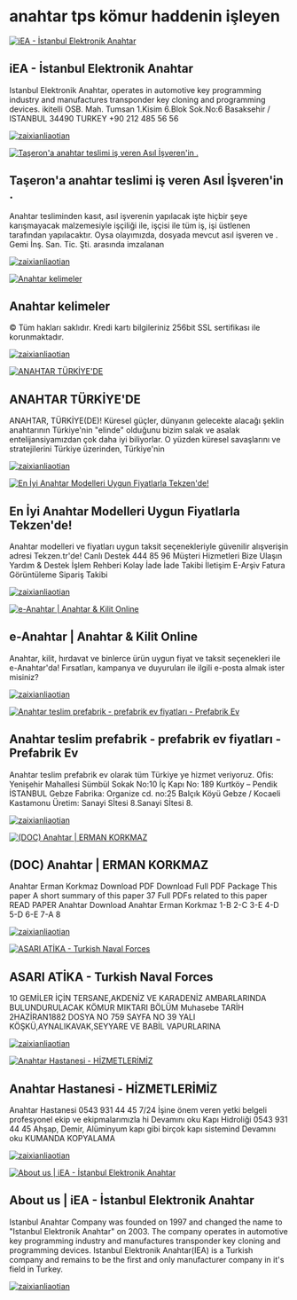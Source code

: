 # anahtar tps kömur haddenin işleyen
<a href="https://mnn.zoosnet.net/LR/Chatpre.aspx?id=MNN94995150&p=https://topgrinding.com/" target="_blank">![iEA - İstanbul Elektronik Anahtar](https://github.com/technlg/images/blob/main/9.jpg)</a>
## iEA - İstanbul Elektronik Anahtar
Istanbul Elektronik Anahtar, operates in automotive key programming industry and manufactures transponder key cloning and programming devices. ikitelli OSB. Mah. Tumsan 1.Kisim 6.Blok Sok.No:6 Basaksehir / ISTANBUL 34490 TURKEY +90 212 485 56 56 
<a href="https://mnn.zoosnet.net/LR/Chatpre.aspx?id=MNN94995150&p=https://topgrinding.com/" target="_blank"><img src="https://github.com/technlg/images/raw/main/chat11.jpg" alt="zaixianliaotian"/></a><a href="//whatsapp.shibangsoft.com/WhatsApp.php" ><img src="https://github.com/technlg/images/raw/main/chat11.png" alt=""></a>
<a href="https://mnn.zoosnet.net/LR/Chatpre.aspx?id=MNN94995150&p=https://topgrinding.com/" target="_blank">![Taşeron'a anahtar teslimi iş veren Asıl İşveren'in .](https://github.com/technlg/images/blob/main/24.jpg)</a>
## Taşeron'a anahtar teslimi iş veren Asıl İşveren'in .
Anahtar tesliminden kasıt, asıl işverenin yapılacak işte hiçbir şeye karışmayacak malzemesiyle işçiliği ile, işçisi ile tüm iş, işi üstlenen tarafından yapılacaktır. Oysa olayımızda, dosyada mevcut asıl işveren ve . Gemi İnş. San. Tic. Şti. arasında imzalanan 
<a href="https://mnn.zoosnet.net/LR/Chatpre.aspx?id=MNN94995150&p=https://topgrinding.com/" target="_blank"><img src="https://github.com/technlg/images/raw/main/chat11.jpg" alt="zaixianliaotian"/></a><a href="//whatsapp.shibangsoft.com/WhatsApp.php" ><img src="https://github.com/technlg/images/raw/main/chat11.png" alt=""></a>
<a href="https://mnn.zoosnet.net/LR/Chatpre.aspx?id=MNN94995150&p=https://topgrinding.com/" target="_blank">![Anahtar kelimeler](https://github.com/technlg/images/blob/main/10.jpg)</a>
## Anahtar kelimeler
© Tüm hakları saklıdır. Kredi kartı bilgileriniz 256bit SSL sertifikası ile korunmaktadır.
<a href="https://mnn.zoosnet.net/LR/Chatpre.aspx?id=MNN94995150&p=https://topgrinding.com/" target="_blank"><img src="https://github.com/technlg/images/raw/main/chat11.jpg" alt="zaixianliaotian"/></a><a href="//whatsapp.shibangsoft.com/WhatsApp.php" ><img src="https://github.com/technlg/images/raw/main/chat11.png" alt=""></a>
<a href="https://mnn.zoosnet.net/LR/Chatpre.aspx?id=MNN94995150&p=https://topgrinding.com/" target="_blank">![ANAHTAR TÜRKİYE'DE](https://github.com/technlg/images/blob/main/6.jpg)</a>
## ANAHTAR TÜRKİYE'DE
ANAHTAR, TÜRKİYE(DE)! Küresel güçler, dünyanın gelecekte alacağı şeklin anahtarının Türkiye'nin "elinde" olduğunu bizim salak ve asalak entelijansiyamızdan çok daha iyi biliyorlar. O yüzden küresel savaşlarını ve stratejilerini Türkiye üzerinden, Türkiye'nin
<a href="https://mnn.zoosnet.net/LR/Chatpre.aspx?id=MNN94995150&p=https://topgrinding.com/" target="_blank"><img src="https://github.com/technlg/images/raw/main/chat11.jpg" alt="zaixianliaotian"/></a><a href="//whatsapp.shibangsoft.com/WhatsApp.php" ><img src="https://github.com/technlg/images/raw/main/chat11.png" alt=""></a>
<a href="https://mnn.zoosnet.net/LR/Chatpre.aspx?id=MNN94995150&p=https://topgrinding.com/" target="_blank">![En İyi Anahtar Modelleri Uygun Fiyatlarla Tekzen'de!](https://github.com/technlg/images/blob/main/29.jpg)</a>
## En İyi Anahtar Modelleri Uygun Fiyatlarla Tekzen'de!
Anahtar modelleri ve fiyatları uygun taksit seçenekleriyle güvenilir alışverişin adresi Tekzen.tr'de! Canlı Destek 444 85 96 Müşteri Hizmetleri Bize Ulaşın Yardım & Destek İşlem Rehberi Kolay İade İade Takibi İletişim E-Arşiv Fatura Görüntüleme Sipariş Takibi 
<a href="https://mnn.zoosnet.net/LR/Chatpre.aspx?id=MNN94995150&p=https://topgrinding.com/" target="_blank"><img src="https://github.com/technlg/images/raw/main/chat11.jpg" alt="zaixianliaotian"/></a><a href="//whatsapp.shibangsoft.com/WhatsApp.php" ><img src="https://github.com/technlg/images/raw/main/chat11.png" alt=""></a>
<a href="https://mnn.zoosnet.net/LR/Chatpre.aspx?id=MNN94995150&p=https://topgrinding.com/" target="_blank">![e-Anahtar | Anahtar & Kilit Online](https://github.com/technlg/images/blob/main/50.jpg)</a>
## e-Anahtar | Anahtar & Kilit Online
Anahtar, kilit, hırdavat ve binlerce ürün uygun fiyat ve taksit seçenekleri ile e-Anahtar'da! Fırsatları, kampanya ve duyuruları ile ilgili e-posta almak ister misiniz?
<a href="https://mnn.zoosnet.net/LR/Chatpre.aspx?id=MNN94995150&p=https://topgrinding.com/" target="_blank"><img src="https://github.com/technlg/images/raw/main/chat11.jpg" alt="zaixianliaotian"/></a><a href="//whatsapp.shibangsoft.com/WhatsApp.php" ><img src="https://github.com/technlg/images/raw/main/chat11.png" alt=""></a>
<a href="https://mnn.zoosnet.net/LR/Chatpre.aspx?id=MNN94995150&p=https://topgrinding.com/" target="_blank">![Anahtar teslim prefabrik - prefabrik ev fiyatları - Prefabrik Ev](https://github.com/technlg/images/blob/main/26.jpg)</a>
## Anahtar teslim prefabrik - prefabrik ev fiyatları - Prefabrik Ev
Anahtar teslim prefabrik ev olarak tüm Türkiye ye hizmet veriyoruz. Ofis: Yenişehir Mahallesi Sümbül Sokak No:10 İç Kapı No: 189 Kurtköy – Pendik İSTANBUL Gebze Fabrika: Organize cd. no:25 Balçık Köyü Gebze / Kocaeli Kastamonu Üretim: Sanayi Sİtesi 8.Sanayi Sİtesi 8.
<a href="https://mnn.zoosnet.net/LR/Chatpre.aspx?id=MNN94995150&p=https://topgrinding.com/" target="_blank"><img src="https://github.com/technlg/images/raw/main/chat11.jpg" alt="zaixianliaotian"/></a><a href="//whatsapp.shibangsoft.com/WhatsApp.php" ><img src="https://github.com/technlg/images/raw/main/chat11.png" alt=""></a>
<a href="https://mnn.zoosnet.net/LR/Chatpre.aspx?id=MNN94995150&p=https://topgrinding.com/" target="_blank">![(DOC) Anahtar | ERMAN KORKMAZ](https://github.com/technlg/images/blob/main/32.jpg)</a>
## (DOC) Anahtar | ERMAN KORKMAZ
Anahtar Erman Korkmaz Download PDF Download Full PDF Package This paper A short summary of this paper 37 Full PDFs related to this paper READ PAPER Anahtar Download Anahtar Erman Korkmaz 1-B 2-C 3-E 4-D 5-D 6-E 7-A 8 
<a href="https://mnn.zoosnet.net/LR/Chatpre.aspx?id=MNN94995150&p=https://topgrinding.com/" target="_blank"><img src="https://github.com/technlg/images/raw/main/chat11.jpg" alt="zaixianliaotian"/></a><a href="//whatsapp.shibangsoft.com/WhatsApp.php" ><img src="https://github.com/technlg/images/raw/main/chat11.png" alt=""></a>
<a href="https://mnn.zoosnet.net/LR/Chatpre.aspx?id=MNN94995150&p=https://topgrinding.com/" target="_blank">![ASARI ATİKA - Turkish Naval Forces](https://github.com/technlg/images/blob/main/63.jpg)</a>
## ASARI ATİKA - Turkish Naval Forces
10 GEMİLER İÇİN TERSANE,AKDENİZ VE KARADENİZ AMBARLARINDA BULUNDURULACAK KÖMUR MIKTARI BÖLÜM Muhasebe TARİH 2HAZİRAN1882 DOSYA NO 759 SAYFA NO 39 YALI KÖŞKÜ,AYNALIKAVAK,SEYYARE VE BABİL VAPURLARINA
<a href="https://mnn.zoosnet.net/LR/Chatpre.aspx?id=MNN94995150&p=https://topgrinding.com/" target="_blank"><img src="https://github.com/technlg/images/raw/main/chat11.jpg" alt="zaixianliaotian"/></a><a href="//whatsapp.shibangsoft.com/WhatsApp.php" ><img src="https://github.com/technlg/images/raw/main/chat11.png" alt=""></a>
<a href="https://mnn.zoosnet.net/LR/Chatpre.aspx?id=MNN94995150&p=https://topgrinding.com/" target="_blank">![Anahtar Hastanesi - HİZMETLERİMİZ](https://github.com/technlg/images/blob/main/39.jpg)</a>
## Anahtar Hastanesi - HİZMETLERİMİZ
Anahtar Hastanesi 0543 931 44 45 7/24 İşine önem veren yetki belgeli profesyonel ekip ve ekipmalarımızla hi Devamını oku Kapı Hidroliği 0543 931 44 45 Ahşap, Demir, Alüminyum kapı gibi birçok kapı sistemind Devamını oku KUMANDA KOPYALAMA 
<a href="https://mnn.zoosnet.net/LR/Chatpre.aspx?id=MNN94995150&p=https://topgrinding.com/" target="_blank"><img src="https://github.com/technlg/images/raw/main/chat11.jpg" alt="zaixianliaotian"/></a><a href="//whatsapp.shibangsoft.com/WhatsApp.php" ><img src="https://github.com/technlg/images/raw/main/chat11.png" alt=""></a>
<a href="https://mnn.zoosnet.net/LR/Chatpre.aspx?id=MNN94995150&p=https://topgrinding.com/" target="_blank">![About us | iEA - İstanbul Elektronik Anahtar](https://github.com/technlg/images/blob/main/25.jpg)</a>
## About us | iEA - İstanbul Elektronik Anahtar
Istanbul Anahtar Company was founded on 1997 and changed the name to "Istanbul Elektronik Anahtar" on 2003. The company operates in automotive key programming industry and manufactures transponder key cloning and programming devices. Istanbul Elektronik Anahtar(IEA) is a Turkish company and remains to be the first and only manufacturer company in it's field in Turkey.
<a href="https://mnn.zoosnet.net/LR/Chatpre.aspx?id=MNN94995150&p=https://topgrinding.com/" target="_blank"><img src="https://github.com/technlg/images/raw/main/chat11.jpg" alt="zaixianliaotian"/></a><a href="//whatsapp.shibangsoft.com/WhatsApp.php" ><img src="https://github.com/technlg/images/raw/main/chat11.png" alt=""></a>
